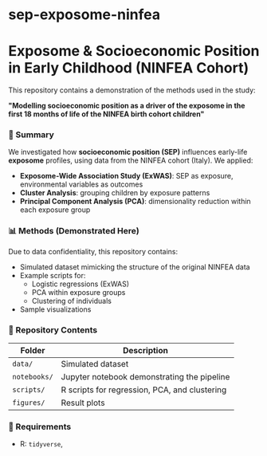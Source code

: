 # sep-exposome-ninfea
# Exposome & Socioeconomic Position in Early Childhood (NINFEA Cohort)

This repository contains a demonstration of the methods used in the study:

**"Modelling socioeconomic position as a driver of the exposome in the first 18 months of life of the NINFEA birth cohort children"**

### 🧪 Summary

We investigated how **socioeconomic position (SEP)** influences early-life **exposome** profiles, using data from the NINFEA cohort (Italy). We applied:

- **Exposome-Wide Association Study (ExWAS)**: SEP as exposure, environmental variables as outcomes
- **Cluster Analysis**: grouping children by exposure patterns
- **Principal Component Analysis (PCA)**: dimensionality reduction within each exposure group

### 📊 Methods (Demonstrated Here)

Due to data confidentiality, this repository contains:

- Simulated dataset mimicking the structure of the original NINFEA data
- Example scripts for:
  - Logistic regressions (ExWAS)
  - PCA within exposure groups
  - Clustering of individuals
- Sample visualizations

### 📂 Repository Contents

| Folder        | Description                          |
|---------------|--------------------------------------|
| `data/`       | Simulated dataset                    |
| `notebooks/`  | Jupyter notebook demonstrating the pipeline |
| `scripts/`    | R scripts for regression, PCA, and clustering |
| `figures/`    | Result plots                         |

### 🔧 Requirements

- R: `tidyverse`,
